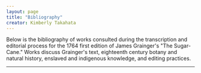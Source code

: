 ```yaml
---
layout: page
title: "Bibliography"
creator: Kimberly Takahata
--- 
```


Below is the bibliography of works consulted during the transcription and editorial process for the 1764 first edition of James Grainger's "The Sugar-Cane." Works discuss Grainger's text, eighteenth century botany and natural history, enslaved and indigenous knowledge, and editing practices.  

---

